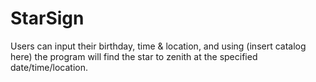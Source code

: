 # StarSign

Users can input their birthday, time & location, and using (insert catalog here) the program will find the star to zenith at the specified date/time/location.
